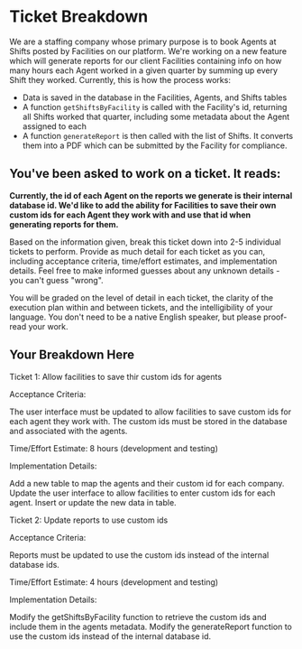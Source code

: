 # Ticket Breakdown
We are a staffing company whose primary purpose is to book Agents at Shifts posted by Facilities on our platform. We're working on a new feature which will generate reports for our client Facilities containing info on how many hours each Agent worked in a given quarter by summing up every Shift they worked. Currently, this is how the process works:

- Data is saved in the database in the Facilities, Agents, and Shifts tables
- A function `getShiftsByFacility` is called with the Facility's id, returning all Shifts worked that quarter, including some metadata about the Agent assigned to each
- A function `generateReport` is then called with the list of Shifts. It converts them into a PDF which can be submitted by the Facility for compliance.

## You've been asked to work on a ticket. It reads:

**Currently, the id of each Agent on the reports we generate is their internal database id. We'd like to add the ability for Facilities to save their own custom ids for each Agent they work with and use that id when generating reports for them.**


Based on the information given, break this ticket down into 2-5 individual tickets to perform. Provide as much detail for each ticket as you can, including acceptance criteria, time/effort estimates, and implementation details. Feel free to make informed guesses about any unknown details - you can't guess "wrong".


You will be graded on the level of detail in each ticket, the clarity of the execution plan within and between tickets, and the intelligibility of your language. You don't need to be a native English speaker, but please proof-read your work.

## Your Breakdown Here

Ticket 1: Allow facilities to save thir custom ids for agents

Acceptance Criteria:

The user interface must be updated to allow facilities to save custom ids for each agent they work with.
The custom ids must be stored in the database and associated with the agents.

Time/Effort Estimate: 8 hours (development and testing)

Implementation Details:

Add a new table to map the agents and their custom id for each company.
Update the user interface to allow facilities to enter custom ids for each agent.
Insert or update the new data in table.


Ticket 2: Update reports to use custom ids

Acceptance Criteria:

Reports must be updated to use the custom ids instead of the internal database ids.

Time/Effort Estimate: 4 hours (development and testing)

Implementation Details:

Modify the getShiftsByFacility function to retrieve the custom ids and include them in the agents metadata.
Modify the generateReport function to use the custom ids instead of the internal database id.
